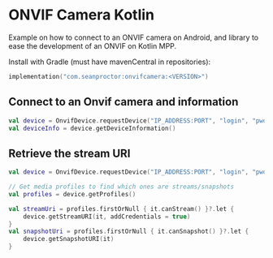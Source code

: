 # ONVIF Camera Kotlin
Example on how to connect to an ONVIF camera on Android, and library to ease the development of an ONVIF on
Kotlin MPP.


Install with Gradle (must have mavenCentral in repositories):

```kotlin
implementation("com.seanproctor:onvifcamera:<VERSION>")
```

## Connect to an Onvif camera and information

```kotlin
val device = OnvifDevice.requestDevice("IP_ADDRESS:PORT", "login", "pwd")
val deviceInfo = device.getDeviceInformation()
```
## Retrieve the stream URI

```kotlin
val device = OnvifDevice.requestDevice("IP_ADDRESS:PORT", "login", "pwd")

// Get media profiles to find which ones are streams/snapshots
val profiles = device.getProfiles()

val streamUri = profiles.firstOrNull { it.canStream() }?.let {
    device.getStreamURI(it, addCredentials = true)
}
val snapshotUri = profiles.firstOrNull { it.canSnapshot() }?.let { 
    device.getSnapshotURI(it)
}
```
